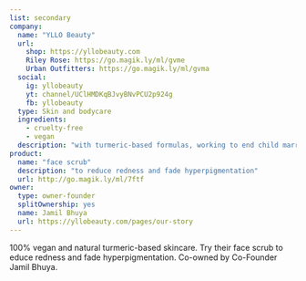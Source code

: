 ```yaml
---
list: secondary
company:
  name: "YLLO Beauty"
  url:
    shop: https://yllobeauty.com
    Riley Rose: https://go.magik.ly/ml/gvme
    Urban Outfitters: https://go.magik.ly/ml/gvma
  social:
    ig: yllobeauty
    yt: channel/UClHMDKqBJvyBNvPCU2p924g
    fb: yllobeauty
  type: Skin and bodycare
  ingredients:
    - cruelty-free
    - vegan
  description: "with turmeric-based formulas, working to end child marriage"
product:
  name: "face scrub"
  description: "to reduce redness and fade hyperpigmentation"
  url: http://go.magik.ly/ml/7ftf
owner:
  type: owner-founder
  splitOwnership: yes
  name: Jamil Bhuya
  url: https://yllobeauty.com/pages/our-story
---
```


100% vegan and natural turmeric-based skincare. Try their face scrub to educe redness and fade hyperpigmentation. Co-owned by Co-Founder Jamil Bhuya.
